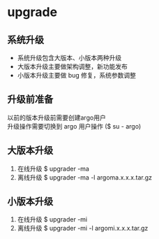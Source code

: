 # upgrade

## 系统升级
  * 系统升级包含大版本、小版本两种升级
  * 大版本升级主要做架构调整，新功能发布
  * 小版本升级主要做 bug 修复，系统参数调整
## 升级前准备
以前的版本升级前需要创建argo用户  
升级操作需要切换到 argo 用户操作 ($ su - argo)
## 大版本升级
  1. 在线升级
    $ upgrader -ma 
  2. 离线升级
    $ upgrader -ma -l argoma.x.x.x.tar.gz
## 小版本升级
  1. 在线升级
   $ upgrader -mi
  2. 离线升级
   $ upgrader -mi -l argomi.x.x.x.tar.gz

